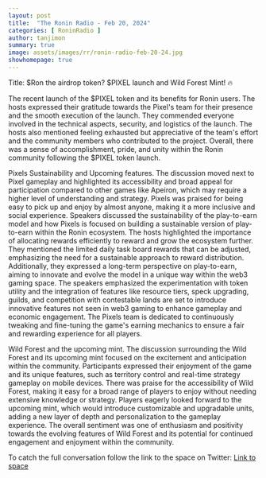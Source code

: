 ```yaml
---
layout: post
title:  "The Ronin Radio - Feb 20, 2024"
categories: [ RoninRadio ]
author: tanjimon
summary: true
image: assets/images/rr/ronin-radio-feb-20-24.jpg
showhomepage: true
---
```


Title: $Ron the airdrop token? $PIXEL launch and Wild Forest Mint! 🔥

The recent launch of the $PIXEL token and its benefits for Ronin users.
The hosts expressed their gratitude towards the Pixel's team for their presence and the smooth execution of the launch. They commended everyone involved in the technical aspects, security, and logistics of the launch. The hosts also mentioned feeling exhausted but appreciative of the team's effort and the community members who contributed to the project. Overall, there was a sense of accomplishment, pride, and unity within the Ronin community following the $PIXEL token launch.

Pixels Sustainability and Upcoming features.
The discussion moved next to Pixel gameplay and highlighted its accessibility and broad appeal for participation compared to other games like Apeiron, which may require a higher level of understanding and strategy. Pixels was praised for being easy to pick up and enjoy by almost anyone, making it a more inclusive and social experience.   Speakers discussed the sustainability of the play-to-earn model and how Pixels is focused on building a sustainable version of play-to-earn within the Ronin ecosystem. The hosts highlighted the importance of allocating rewards efficiently to reward and grow the ecosystem further. They mentioned the limited daily task board rewards that can be adjusted, emphasizing the need for a sustainable approach to reward distribution. Additionally, they expressed a long-term perspective on play-to-earn, aiming to innovate and evolve the model in a unique way within the web3 gaming space. The speakers emphasized the experimentation with token utility and the integration of features like resource tiers, speck upgrading, guilds, and competition with contestable lands are set to introduce innovative features not seen in web3 gaming to enhance gameplay and economic engagement. The Pixels team is dedicated to continuously tweaking and fine-tuning the game's earning mechanics to ensure a fair and rewarding experience for all players. 

Wild Forest and the upcoming mint.
The discussion surrounding the Wild Forest and its upcoming mint focused on the excitement and anticipation within the community. Participants expressed their enjoyment of the game and its unique features, such as territory control and real-time strategy gameplay on mobile devices. There was praise for the accessibility of Wild Forest, making it easy for a broad range of players to enjoy without needing extensive knowledge or strategy. Players eagerly looked forward to the upcoming mint, which would introduce customizable and upgradable units, adding a new layer of depth and personalization to the gameplay experience. The overall sentiment was one of enthusiasm and positivity towards the evolving features of Wild Forest and its potential for continued engagement and enjoyment within the community.

To catch the full conversation follow the link to the space on Twitter:  <a href="https://twitter.com/i/spaces/1mrGmybWozLGy?s=20">Link to space</a>




